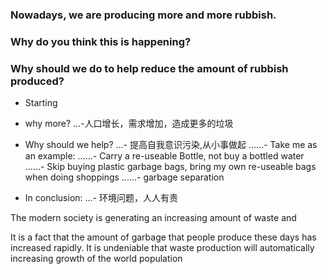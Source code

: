 ### Nowadays, we are producing more and more rubbish.
### Why do you think this is happening?
### Why should we do to help reduce the amount of rubbish produced?

- Starting

- why more?
...-人口增长，需求增加，造成更多的垃圾

- Why should we help?
...- 提高自我意识污染,从小事做起
......- Take me as an example:
......- Carry a re-useable Bottle, not buy a bottled water
......- Skip buying plastic garbage bags, bring my own re-useable bags when doing shoppings
......- garbage separation

- In conclusion:
...- 环境问题，人人有责


The modern society is generating an increasing amount of waste and

It is a fact that the amount of garbage that people produce these days has increased rapidly.
It is undeniable that waste production will automatically increasing growth of the world population
